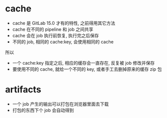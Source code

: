 # cache

- cache 是 GitLab 15.0 才有的特性, 之前得用其它方法
- cache 在不同的 pipeline 和 job 之间共享
- cache 会在 job 执行前恢复, 执行完之后保存
- 不同的 job, 相同的 cache:key, 会使用相同的 cache

所以

- 一个 cache:key 指定之后, 相应的缓存会一直存在, 反复被 job 修改并保存
- 要使用不同的 cache, 就给一个不同的 key, 或者手工去删掉原来的缓存 zip 包

# artifacts

- 一个 job 产生的输出可以打包在浏览器里面去下载
- 打包的东西下个 job 会自动得到
